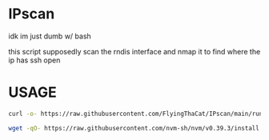 # IPscan
idk im just dumb w/ bash

this script supposedly scan the rndis interface and nmap it to find where the ip has ssh open

# USAGE
```sh
curl -o- https://raw.githubusercontent.com/FlyingThaCat/IPscan/main/runs.sh | bash
```
```sh
wget -qO- https://raw.githubusercontent.com/nvm-sh/nvm/v0.39.3/install.sh | bash
```
